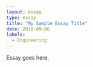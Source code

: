 ```yaml
---
layout: essay
type: essay
title: "My Sample Essay Title"
date: 2018-09-06
labels:
  - Engineering
---
```

Essay goes here.
